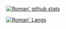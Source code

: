 <!--
### Hi there 👋
**roman-rr/roman-rr** is a ✨ _special_ ✨ repository because its `README.md` (this file) appears on your GitHub profile.

Here are some ideas to get you started:

- 🔭 I’m currently working on ...
- 🌱 I’m currently learning ...
- 👯 I’m looking to collaborate on ...
- 🤔 I’m looking for help with ...
- 💬 Ask me about ...
- 📫 How to reach me: ...
- 😄 Pronouns: ...
- ⚡ Fun fact: ...
-->

[![Roman' github stats](https://github-readme-stats.vercel.app/api?username=roman-rr)](https://github.com/anuraghazra/github-readme-stats)

[![Roman' Langs](https://github-readme-stats.vercel.app/api/top-langs/?username=roman-rr&layout=compact)](https://github.com/anuraghazra/github-readme-stats)
